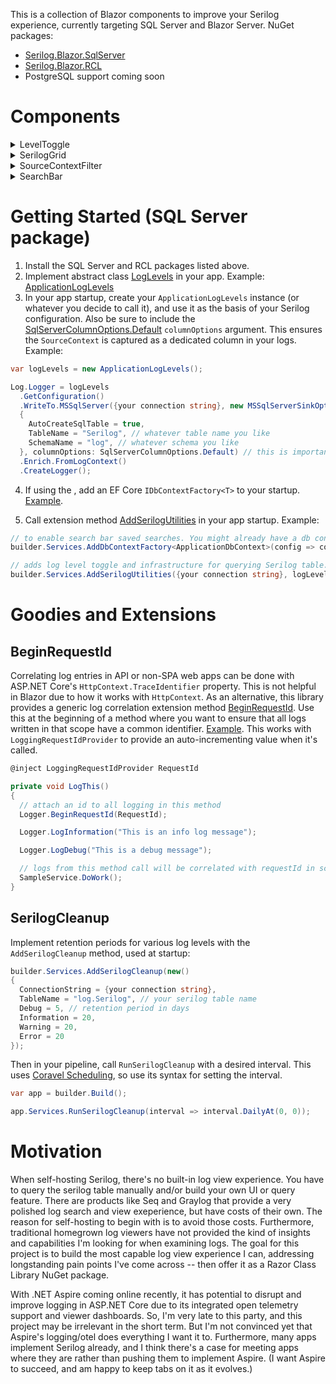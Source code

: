 This is a collection of Blazor components to improve your Serilog experience, currently targeting SQL Server and Blazor Server. NuGet packages:

- [Serilog.Blazor.SqlServer](https://www.nuget.org/packages/Serilog.Blazor.SqlServer)
- [Serilog.Blazor.RCL](https://www.nuget.org/packages/Serilog.Blazor.RCL)
- PostgreSQL support coming soon

# Components

<details>
  <summary>LevelToggle</summary>
  
  Use this to change log levels at runtime in your app for whatever namespaces/source contexts you define. This is handy when you need to temporarily increase log detail in a specific area to troubleshoot a production issue.

  ![image](https://github.com/user-attachments/assets/aa45b46f-0fe3-4814-ab36-f097ca1f9c5a)

  Source: [LevelToggle](https://github.com/adamfoneil/SerilogBlazor/blob/master/SerilogBlazor.RCL/LevelToggle.razor)
  
  Example: [SampleApp](https://github.com/adamfoneil/SerilogBlazor/blob/f7d98814e280582c8d1ffbe32e5e4b5a1b0ab7b3/SampleApp/Components/Pages/Home.razor#L14)
  
</details>

<details>
  <summary>SerilogGrid</summary>

  Scrolling grid of log entries.

![image](https://github.com/user-attachments/assets/24655719-9ff2-473f-9745-87e4b1ebd8e5)

Expands to show exception detail and properties.

![image](https://github.com/user-attachments/assets/ece06237-93bd-4d41-b6e2-6ee503e217af)

Source: [SerilogGrid](https://github.com/adamfoneil/SerilogBlazor/blob/master/SerilogBlazor.RCL/SerilogGrid.razor)

Example: [SampleApp](https://github.com/adamfoneil/SerilogBlazor/blob/f7d98814e280582c8d1ffbe32e5e4b5a1b0ab7b3/SampleApp/Components/Pages/Home.razor#L19)

</details>

<details>
  <summary>SourceContextFilter</summary>

Zoom out to see total log entries by level and source context.

![image](https://github.com/user-attachments/assets/3163a2d9-77e3-4f1d-855a-36ffbb1a1427)

Source: [SourceContextFilter](https://github.com/adamfoneil/SerilogBlazor/blob/master/SerilogBlazor.RCL/SourceContextFilter.razor)

Example: [SampleApp](https://github.com/adamfoneil/SerilogBlazor/blob/f7d98814e280582c8d1ffbe32e5e4b5a1b0ab7b3/SampleApp/Components/Pages/Home.razor#L17)

</details>

<details>
  <summary>SearchBar</summary>

Search your logs with a variety of shortcuts. Save searches for easy reuse. Supported syntax:
- enclose text in square brackets to search the **source context** field.
- use a pound sign prefix to search the **request Id** property.
- use the @ sign prefix to search the log level, e.g. `@warn` or `@err` or `@info`
- use a minus sign prefix followed by number and duration unit, e.g. `-15m` for within 15 minutes or `-1d` for one day ago

![image](https://github.com/user-attachments/assets/d11a83e8-4e30-4dde-bf74-f468aff20528)

Source: [SearchBar](https://github.com/adamfoneil/SerilogBlazor/blob/master/SerilogBlazor.RCL/SearchBar.razor)

Example: [SampleApp](https://github.com/adamfoneil/SerilogBlazor/blob/f7d98814e280582c8d1ffbe32e5e4b5a1b0ab7b3/SampleApp/Components/Pages/Home.razor#L18)

This has a saved search feature that requires an EF Core DbContext implementing this interface [ISerilogSavedSearches](https://github.com/adamfoneil/SerilogBlazor/blob/master/SerilogBlazor.Abstractions/SavedSearches/ISerilogSavedSearches.cs).

After implementing this interface on your DbContext, add a migration to add the underlying table to your database.

</details>

# Getting Started (SQL Server package)

1. Install the SQL Server and RCL packages listed above.
2. Implement abstract class [LogLevels](https://github.com/adamfoneil/SerilogBlazor/blob/master/SerilogBlazor.Abstractions/LogLevels.cs) in your app. Example: [ApplicationLogLevels](https://github.com/adamfoneil/SerilogBlazor/blob/master/SampleApp/ApplicationLogLevels.cs)
3. In your app startup, create your `ApplicationLogLevels` instance (or whatever you decide to call it), and use it as the basis of your Serilog configuration. Also be sure to include the [SqlServerColumnOptions.Default](https://github.com/adamfoneil/SerilogBlazor/blob/master/SerilogBlazor.SqlServer/ColumnOptions.cs) `columnOptions` argument. This ensures the `SourceContext` is captured as a dedicated column in your logs. Example:

```csharp
var logLevels = new ApplicationLogLevels();

Log.Logger = logLevels
  .GetConfiguration()  
  .WriteTo.MSSqlServer({your connection string}, new MSSqlServerSinkOptions()
  {
    AutoCreateSqlTable = true,
    TableName = "Serilog", // whatever table name you like
    SchemaName = "log", // whatever schema you like
  }, columnOptions: SqlServerColumnOptions.Default) // this is important
  .Enrich.FromLogContext()
  .CreateLogger();
```
4. If using the , add an EF Core `IDbContextFactory<T>` to your startup. [Example](https://github.com/adamfoneil/SerilogBlazor/blob/f7d98814e280582c8d1ffbe32e5e4b5a1b0ab7b3/SampleApp/Program.cs#L32).

4. Call extension method [AddSerilogUtilities](https://github.com/adamfoneil/SerilogBlazor/blob/f7d98814e280582c8d1ffbe32e5e4b5a1b0ab7b3/SerilogBlazor.SqlServer/StartupExtensions.cs#L12) in your app startup. Example:

```csharp
// to enable search bar saved searches. You might already have a db context being added somewhere, but it needs to be a factory specifically for this library. Lifetime doesn't matter. I use singleton here, but it can be scoped
builder.Services.AddDbContextFactory<ApplicationDbContext>(config => config.UseSqlServer({your connection string}), ServiceLifetime.Singleton);

// adds log level toggle and infrastructure for querying Serilog table. Use your serilog table name and schema. Also, chang ethe TimestampType according to how log entries are timestamped. I'm using Local in the example here
builder.Services.AddSerilogUtilities({your connection string}, logLevels, "log", "Serilog", TimestampType.Local);
``` 

# Goodies and Extensions

## BeginRequestId
Correlating log entries in API or non-SPA web apps can be done with ASP.NET Core's `HttpContext.TraceIdentifier` property. This is not helpful in Blazor due to how it works with `HttpContext`. As an alternative, this library provides a generic log correlation extension method [BeginRequestId](https://github.com/adamfoneil/SerilogBlazor/blob/728e242bc2d91bf10779831ba843587c0c2e4631/SerilogBlazor.Abstractions/LoggerExtensions.cs#L10). Use this at the beginning of a method where you want to ensure that all logs written in that scope have a common identifier. [Example](https://github.com/adamfoneil/SerilogBlazor/blob/728e242bc2d91bf10779831ba843587c0c2e4631/SampleApp/Components/Pages/Home.razor#L30). This works with `LoggingRequestIdProvider` to provide an auto-incrementing value when it's called.

```csharp
@inject LoggingRequestIdProvider RequestId

private void LogThis()
{
  // attach an id to all logging in this method
  Logger.BeginRequestId(RequestId);

  Logger.LogInformation("This is an info log message");

  Logger.LogDebug("This is a debug message");

  // logs from this method call will be correlated with requestId in scope here
  SampleService.DoWork();
}
```

## SerilogCleanup
Implement retention periods for various log levels with the `AddSerilogCleanup` method, used at startup:

```csharp
builder.Services.AddSerilogCleanup(new() 
{ 
  ConnectionString = {your connection string}, 
  TableName = "log.Serilog", // your serilog table name
  Debug = 5, // retention period in days
  Information = 20,
  Warning = 20,
  Error = 20
});
```

Then in your pipeline, call `RunSerilogCleanup` with a desired interval. This uses [Coravel Scheduling](https://docs.coravel.net/Scheduler/), so use its syntax for setting the interval.

```csharp
var app = builder.Build();

app.Services.RunSerilogCleanup(interval => interval.DailyAt(0, 0)); 
```

# Motivation

When self-hosting Serilog, there's no built-in log view experience. You have to query the serilog table manually and/or build your own UI or query feature. There are products like Seq and Graylog that provide a very polished log search and view exeperience, but have costs of their own. The reason for self-hosting to begin with is to avoid those costs. Furthermore, traditional homegrown log viewers have not provided the kind of insights and capabilities I'm looking for when examining logs. The goal for this project is to build the most capable log view experience I can, addressing longstanding pain points I've come across -- then offer it as a Razor Class Library NuGet package. 

With .NET Aspire coming online recently, it has potential to disrupt and improve logging in ASP.NET Core due to its integrated open telemetry support and viewer dashboards. So, I'm very late to this party, and this project may be irrelevant in the short term. But I'm not convinced yet that Aspire's logging/otel does everything I want it to. Furthermore, many apps implement Serilog already, and I think there's a case for meeting apps where they are rather than pushing them to implement Aspire. (I want Aspire to succeed, and am happy to keep tabs on it as it evolves.)
